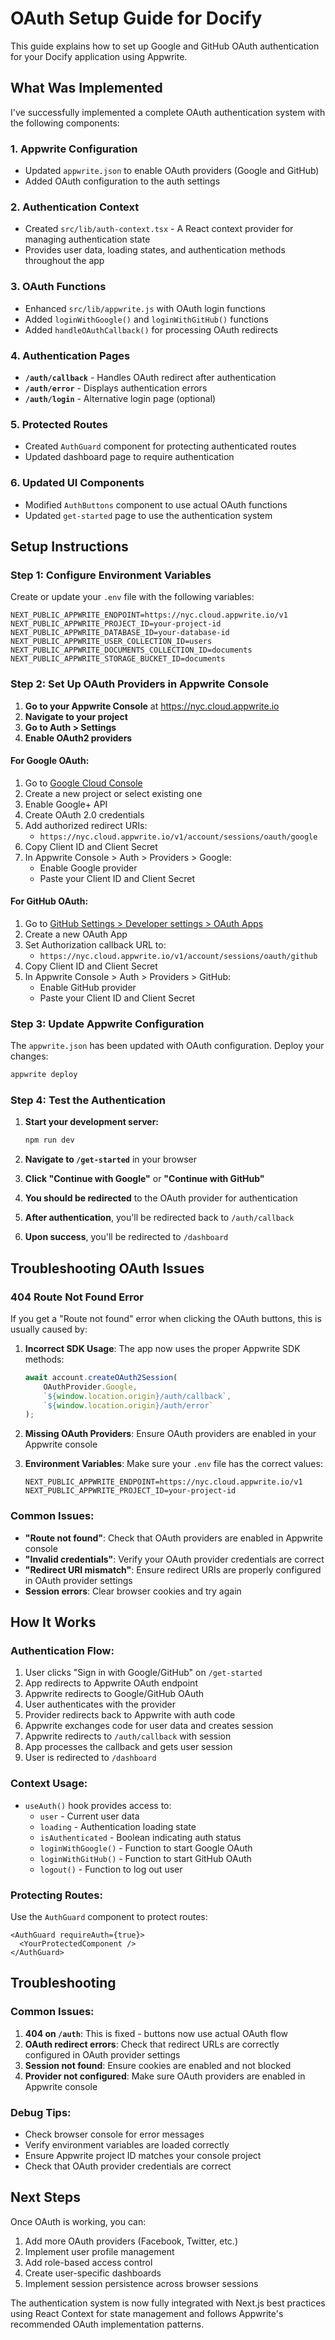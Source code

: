 # OAuth Setup Guide for Docify

This guide explains how to set up Google and GitHub OAuth authentication for your Docify application using Appwrite.

## What Was Implemented

I've successfully implemented a complete OAuth authentication system with the following components:

### 1. Appwrite Configuration
- Updated `appwrite.json` to enable OAuth providers (Google and GitHub)
- Added OAuth configuration to the auth settings

### 2. Authentication Context
- Created `src/lib/auth-context.tsx` - A React context provider for managing authentication state
- Provides user data, loading states, and authentication methods throughout the app

### 3. OAuth Functions
- Enhanced `src/lib/appwrite.js` with OAuth login functions
- Added `loginWithGoogle()` and `loginWithGitHub()` functions
- Added `handleOAuthCallback()` for processing OAuth redirects

### 4. Authentication Pages
- **`/auth/callback`** - Handles OAuth redirect after authentication
- **`/auth/error`** - Displays authentication errors
- **`/auth/login`** - Alternative login page (optional)

### 5. Protected Routes
- Created `AuthGuard` component for protecting authenticated routes
- Updated dashboard page to require authentication

### 6. Updated UI Components
- Modified `AuthButtons` component to use actual OAuth functions
- Updated `get-started` page to use the authentication system

## Setup Instructions

### Step 1: Configure Environment Variables

Create or update your `.env` file with the following variables:

```env
NEXT_PUBLIC_APPWRITE_ENDPOINT=https://nyc.cloud.appwrite.io/v1
NEXT_PUBLIC_APPWRITE_PROJECT_ID=your-project-id
NEXT_PUBLIC_APPWRITE_DATABASE_ID=your-database-id
NEXT_PUBLIC_APPWRITE_USER_COLLECTION_ID=users
NEXT_PUBLIC_APPWRITE_DOCUMENTS_COLLECTION_ID=documents
NEXT_PUBLIC_APPWRITE_STORAGE_BUCKET_ID=documents
```

### Step 2: Set Up OAuth Providers in Appwrite Console

1. **Go to your Appwrite Console** at https://nyc.cloud.appwrite.io
2. **Navigate to your project**
3. **Go to Auth > Settings**
4. **Enable OAuth2 providers**

#### For Google OAuth:
1. Go to [Google Cloud Console](https://console.cloud.google.com/)
2. Create a new project or select existing one
3. Enable Google+ API
4. Create OAuth 2.0 credentials
5. Add authorized redirect URIs:
   - `https://nyc.cloud.appwrite.io/v1/account/sessions/oauth/google`
6. Copy Client ID and Client Secret
7. In Appwrite Console > Auth > Providers > Google:
   - Enable Google provider
   - Paste your Client ID and Client Secret

#### For GitHub OAuth:
1. Go to [GitHub Settings > Developer settings > OAuth Apps](https://github.com/settings/developers)
2. Create a new OAuth App
3. Set Authorization callback URL to:
   - `https://nyc.cloud.appwrite.io/v1/account/sessions/oauth/github`
4. Copy Client ID and Client Secret
5. In Appwrite Console > Auth > Providers > GitHub:
   - Enable GitHub provider
   - Paste your Client ID and Client Secret

### Step 3: Update Appwrite Configuration

The `appwrite.json` has been updated with OAuth configuration. Deploy your changes:

```bash
appwrite deploy
```

### Step 4: Test the Authentication

1. **Start your development server:**
   ```bash
   npm run dev
   ```

2. **Navigate to `/get-started`** in your browser

3. **Click "Continue with Google"** or **"Continue with GitHub"**

4. **You should be redirected** to the OAuth provider for authentication

5. **After authentication**, you'll be redirected back to `/auth/callback`

6. **Upon success**, you'll be redirected to `/dashboard`

## Troubleshooting OAuth Issues

### 404 Route Not Found Error

If you get a "Route not found" error when clicking the OAuth buttons, this is usually caused by:

1. **Incorrect SDK Usage**: The app now uses the proper Appwrite SDK methods:
   ```javascript
   await account.createOAuth2Session(
       OAuthProvider.Google,
       `${window.location.origin}/auth/callback`,
       `${window.location.origin}/auth/error`
   );
   ```

2. **Missing OAuth Providers**: Ensure OAuth providers are enabled in your Appwrite console

3. **Environment Variables**: Make sure your `.env` file has the correct values:
   ```env
   NEXT_PUBLIC_APPWRITE_ENDPOINT=https://nyc.cloud.appwrite.io/v1
   NEXT_PUBLIC_APPWRITE_PROJECT_ID=your-project-id
   ```

### Common Issues:

- **"Route not found"**: Check that OAuth providers are enabled in Appwrite console
- **"Invalid credentials"**: Verify your OAuth provider credentials are correct
- **"Redirect URI mismatch"**: Ensure redirect URIs are properly configured in OAuth provider settings
- **Session errors**: Clear browser cookies and try again

## How It Works

### Authentication Flow:
1. User clicks "Sign in with Google/GitHub" on `/get-started`
2. App redirects to Appwrite OAuth endpoint
3. Appwrite redirects to Google/GitHub OAuth
4. User authenticates with the provider
5. Provider redirects back to Appwrite with auth code
6. Appwrite exchanges code for user data and creates session
7. Appwrite redirects to `/auth/callback` with session
8. App processes the callback and gets user session
9. User is redirected to `/dashboard`

### Context Usage:
- `useAuth()` hook provides access to:
  - `user` - Current user data
  - `loading` - Authentication loading state
  - `isAuthenticated` - Boolean indicating auth status
  - `loginWithGoogle()` - Function to start Google OAuth
  - `loginWithGitHub()` - Function to start GitHub OAuth
  - `logout()` - Function to log out user

### Protecting Routes:
Use the `AuthGuard` component to protect routes:

```tsx
<AuthGuard requireAuth={true}>
  <YourProtectedComponent />
</AuthGuard>
```

## Troubleshooting

### Common Issues:

1. **404 on `/auth`**: This is fixed - buttons now use actual OAuth flow
2. **OAuth redirect errors**: Check that redirect URLs are correctly configured in OAuth provider settings
3. **Session not found**: Ensure cookies are enabled and not blocked
4. **Provider not configured**: Make sure OAuth providers are enabled in Appwrite console

### Debug Tips:
- Check browser console for error messages
- Verify environment variables are loaded correctly
- Ensure Appwrite project ID matches your console project
- Check that OAuth provider credentials are correct

## Next Steps

Once OAuth is working, you can:
1. Add more OAuth providers (Facebook, Twitter, etc.)
2. Implement user profile management
3. Add role-based access control
4. Create user-specific dashboards
5. Implement session persistence across browser sessions

The authentication system is now fully integrated with Next.js best practices using React Context for state management and follows Appwrite's recommended OAuth implementation patterns.
